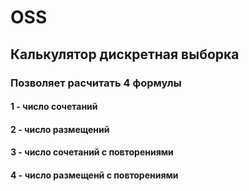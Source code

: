 # OSS

## Калькулятор дискретная выборка

### Позволяет расчитать 4 формулы
#### 1 - число сочетаний
#### 2 - число размещений
#### 3 - число сочетаний с повторениями
#### 4 - число размещенй с повторениями
